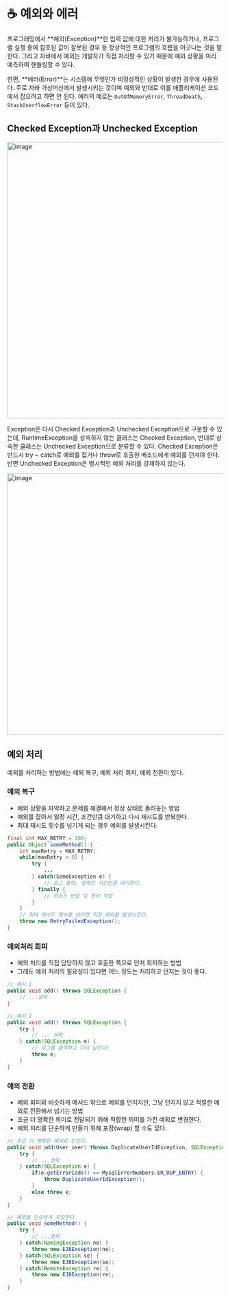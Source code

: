 # ☕ 예외와 에러

프로그래밍에서 **예외(Exception)**란 입력 값에 대한 처리가 불가능하거나, 프로그램 실행 중에 참조된 값이 잘못된 경우 등 정상적인 프로그램의 흐름을 어긋나는 것을 말한다. 그리고 자바에서 예외는 개발자가 직접 처리할 수 있기 때문에 예외 상황을 미리 예측하여 핸들링할 수 있다.

한편, **에러(Error)**는 시스템에 무엇인가 비정상적인 상황이 발생한 경우에 사용된다. 주로 자바 가상머신에서 발생시키는 것이며 예외와 반대로 이를 애플리케이션 코드에서 잡으려고 하면 안 된다. 에러의 예로는 `OutOfMemoryError`, `ThreadDeath`, `StackOverflowError` 등이 있다.

## Checked Exception과 Unchecked Exception

<img width="644" alt="image" src="https://user-images.githubusercontent.com/81006587/230750140-5fd72028-1bd9-4f19-91fa-53d1041fc08e.png">

Exception은 다시 Checked Exception과 Unchecked Exception으로 구분할 수 있는데, RuntimeException을 상속하지 않는 클래스는 Checked Exception, 반대로 상속한 클래스는 Unchecked Exception으로 분류할 수 있다. Checked Exception은 반드시 try ~ catch로 예외를 잡거나 throw로 호출한 메소드에게 예외를 던져야 한다. 반면 Unchecked Exception은 명시적인 예외 처리를 강제하지 않는다.

<img width="609" alt="image" src="https://user-images.githubusercontent.com/81006587/230750260-0bab7483-8224-4c15-bf26-b6ae40601be6.png">

## 예외 처리

예외를 처리하는 방법에는 예외 복구, 예외 처리 회피, 예외 전환이 있다.

### 예외 복구

- 예외 상황을 파악하고 문제를 해결해서 정상 상태로 돌려놓는 방법
- 예외를 잡아서 일정 시간, 조건만큼 대기하고 다시 재시도를 반복한다.
- 최대 재시도 횟수를 넘기게 되는 경우 예외를 발생시킨다.
  
```java
final int MAX_RETRY = 100;
public Object someMethod() {
    int maxRetry = MAX_RETRY;
    while(maxRetry > 0) {
        try {
            ...
        } catch(SomeException e) {
            // 로그 출력. 정해진 시간만큼 대기한다.
        } finally {
            // 리소스 반납 및 정리 작업
        }
    }
    // 최대 재시도 횟수를 넘기면 직접 예외를 발생시킨다.
    throw new RetryFailedException();
}
```

### 예외처리 회피

- 예외 처리를 직접 담당하지 않고 호출한 쪽으로 던져 회피하는 방법
- 그래도 예외 처리의 필요성이 있다면 어느 정도는 처리하고 던지는 것이 좋다.

```java
// 예시 1
public void add() throws SQLException {
    // ...생략
}

// 예시 2 
public void add() throws SQLException {
    try {
        // ... 생략
    } catch(SQLException e) {
        // 로그를 출력하고 다시 날린다!
        throw e;
    }
}
```

### 예외 전환

- 예외 회피와 비슷하게 메서드 밖으로 예외를 던지지만, 그냥 던지지 않고 적절한 예외로 전환해서 넘기는 방법
- 조금 더 명확한 의미로 전달되기 위해 적합한 의미를 가진 예외로 변경한다.
- 예외 처리를 단순하게 만들기 위해 포장(wrap) 할 수도 있다.

```java
// 조금 더 명확한 예외로 던진다.
public void add(User user) throws DuplicateUserIdException, SQLException {
    try {
        // ...생략
    } catch(SQLException e) {
        if(e.getErrorCode() == MysqlErrorNumbers.ER_DUP_ENTRY) {
            throw DuplicateUserIdException();
        }
        else throw e;
    }
}

// 예외를 단순하게 포장한다.
public void someMethod() {
    try {
        // ...생략
    } catch(NamingException ne) {
        throw new EJBException(ne);
    } catch(SQLException se) {
        throw new EJBException(se);
    } catch(RemoteException re) {
        throw new EJBException(re);
    }
}
```